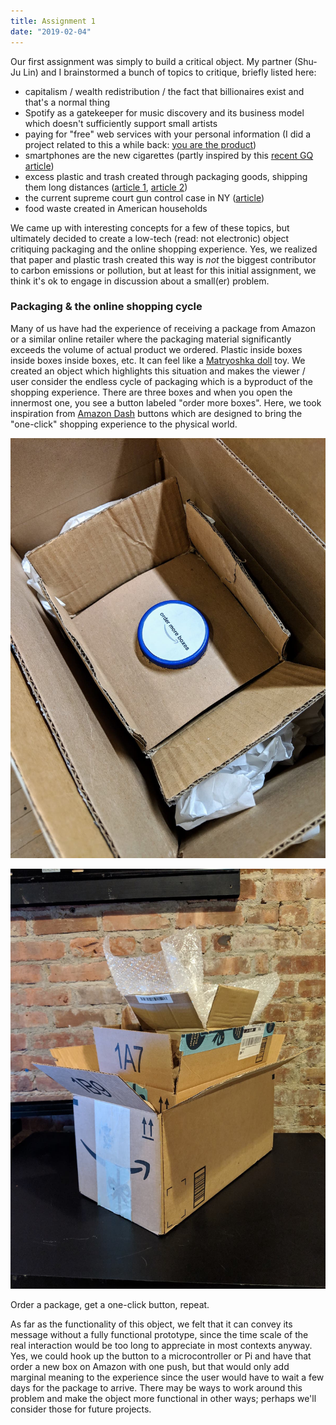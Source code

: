 ```yaml
---
title: Assignment 1
date: "2019-02-04"
---
```


Our first assignment was simply to build a critical object. My partner (Shu-Ju Lin) and I brainstormed a bunch of topics to critique, briefly listed here:

- capitalism / wealth redistribution / the fact that billionaires exist and that's a normal thing
- Spotify as a gatekeeper for music discovery and its business model which doesn't sufficiently support small artists
- paying for "free" web services with your personal information (I did a project related to this a while back: [you are the product](https://adi.pizza/projects/2014/#you-are-the-product))
- smartphones are the new cigarettes (partly inspired by this [recent GQ article](https://www.gq.com/story/cal-newport-digital-minimalism))
- excess plastic and trash created through packaging goods, shipping them long distances ([article 1](https://www.bloomberg.com/opinion/articles/2018-09-17/amazon-amzn-boxes-are-choking-the-rest-of-us), [article 2](https://www.vice.com/en_us/article/xd573w/japans-excessive-packaging-fetish-299))
- the current supreme court gun control case in NY ([article](https://www.nytimes.com/2019/01/22/us/politics/supreme-court-guns-nyc-license.html))
- food waste created in American households

We came up with interesting concepts for a few of these topics, but ultimately decided to create a low-tech (read: not electronic) object critiquing packaging and the online shopping experience. Yes, we realized that paper and plastic trash created this way is _not_ the biggest contributor to carbon emissions or pollution, but at least for this initial assignment, we think it's ok to engage in discussion about a small(er) problem.

### Packaging & the online shopping cycle

Many of us have had the experience of receiving a package from Amazon or a similar online retailer where the packaging material significantly exceeds the volume of actual product we ordered. Plastic inside boxes inside boxes inside boxes, etc. It can feel like a [Matryoshka doll](https://en.wikipedia.org/wiki/Matryoshka_doll) toy. We created an object which highlights this situation and makes the viewer / user consider the endless cycle of packaging which is a byproduct of the shopping experience. There are three boxes and when you open the innermost one, you see a button labeled "order more boxes". Here, we took inspiration from [Amazon Dash](https://en.wikipedia.org/wiki/Amazon_Dash) buttons which are designed to bring the "one-click" shopping experience to the physical world.

![packaging-1](packaging-1.jpg)

![packaging-2](packaging-2.jpg)

Order a package, get a one-click button, repeat.

As far as the functionality of this object, we felt that it can convey its message without a fully functional prototype, since the time scale of the real interaction would be too long to appreciate in most contexts anyway. Yes, we could hook up the button to a microcontroller or Pi and have that order a new box on Amazon with one push, but that would only add marginal meaning to the experience since the user would have to wait a few days for the package to arrive. There may be ways to work around this problem and make the object more functional in other ways; perhaps we'll consider those for future projects.
